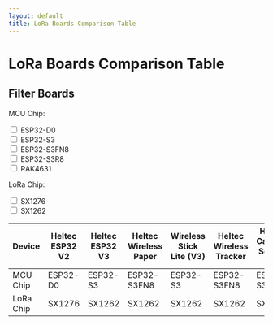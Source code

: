 ```yaml
---
layout: default
title: LoRa Boards Comparison Table
---
```


# LoRa Boards Comparison Table

## Filter Boards

<label>MCU Chip:</label>
<div>
  <input type="checkbox" id="mcuEsp32D0" value="ESP32-D0" onchange="filterTable()"> ESP32-D0<br>
  <input type="checkbox" id="mcuEsp32S3" value="ESP32-S3" onchange="filterTable()"> ESP32-S3<br>
  <input type="checkbox" id="mcuEsp32S3FN8" value="ESP32-S3FN8" onchange="filterTable()"> ESP32-S3FN8<br>
  <input type="checkbox" id="mcuEsp32S3R8" value="ESP32-S3R8" onchange="filterTable()"> ESP32-S3R8<br>
  <input type="checkbox" id="mcuRak4631" value="RAK4631" onchange="filterTable()"> RAK4631<br>
</div>

<label>LoRa Chip:</label>
<div>
  <input type="checkbox" id="loraSx1276" value="SX1276" onchange="filterTable()"> SX1276<br>
  <input type="checkbox" id="loraSx1262" value="SX1262" onchange="filterTable()"> SX1262<br>
</div>

<div style="overflow-x: auto;">
  <table id="comparisonTable">
    <thead>
      <tr>
        <th>Device</th>
        <th>Heltec ESP32 V2</th>
        <th>Heltec ESP32 V3</th>
        <th>Heltec Wireless Paper</th>
        <th>Wireless Stick Lite (V3)</th>
        <th>Heltec Wireless Tracker</th>
        <th>Heltec Capsule Sensor V3</th>
        <th>Heltec Vision Master E213</th>
        <th>Heltec Vision Master E290</th>        
        <th>T-Deck</th>
        <th>RAK nRF52840</th>
      </tr>
    </thead>
    <tbody>
      <tr>
        <td>MCU Chip</td>
        <td data-mcu="ESP32-D0" data-lora="SX1276">ESP32-D0</td><!--Heltec V2-->
        <td data-mcu="ESP32-S3" data-lora="SX1262">ESP32-S3</td><!--Heltec V3-->
        <td data-mcu="ESP32-S3FN8" data-lora="SX1262">ESP32-S3FN8</td><!--Wireless Paper-->
        <td data-mcu="ESP32-S3" data-lora="SX1262">ESP32-S3</td><!--Wireless Stick Lite-->
        <td data-mcu="ESP32-S3FN8" data-lora="SX1262">ESP32-S3FN8</td><!--Wireless Tracker-->
        <td data-mcu="ESP32-S3FN8" data-lora="SX1262">ESP32-S3FN8</td><!--Capsule Sensor V3-->
        <td data-mcu="ESP32-S3R8" data-lora="SX1262">ESP32-S3R8</td><!--Vision Master E213-->
        <td data-mcu="ESP32-S3R8" data-lora="SX1262">ESP32-S3R8</td><!--Vision Master E290--> 
        <td data-mcu="ESP32-S3" data-lora="SX1262">ESP32-S3</td><!--T-Deck-->
        <td data-mcu="RAK4631" data-lora="SX1262">RAK4631</td><!--RAKRAK19007-->
      </tr>
      <tr>
        <td>LoRa Chip</td>
        <td>SX1276</td><!--Heltec V2-->
        <td>SX1262</td><!--Heltec V3-->
        <td>SX1262</td><!--Wireless Paper-->
        <td>SX1262</td><!--Wireless Stick Lite-->
        <td>SX1262</td><!--Wireless Tracker-->
        <td>SX1262</td><!--Capsule Sensor V3-->
        <td>SX1262</td><!--Vision Master E213-->
        <td>SX1262</td><!--Vision Master E290-->         
        <td>SX1262</td><!--T-Deck-->
        <td>SX1262</td><!--RAKRAK19007-->
      </tr>
      <!-- Add other rows as needed -->
    </tbody>
  </table>
</div>

<script>
  function getCheckedValues(name) {
    var checkboxes = document.querySelectorAll('input[type="checkbox"][id^="' + name + '"]');
    var checkedValues = [];
    checkboxes.forEach(function(checkbox) {
      if (checkbox.checked) {
        checkedValues.push(checkbox.value);
      }
    });
    return checkedValues;
  }

  function filterTable() {
    var mcuChip = getCheckedValues('mcu');
    var loraChip = getCheckedValues('lora');
    var table = document.getElementById('comparisonTable');
    var rows = table.getElementsByTagName('tr');
    var columnsToShow = new Array(rows[0].cells.length).fill(false);

    // Determine columns to show
    for (var i = 1; i < rows.length; i++) {
      var cells = rows[i].getElementsByTagName('td');

      for (var j = 1; j < cells.length; j++) {
        var cellMcu = cells[j].getAttribute('data-mcu');
        var cellLora = cells[j].getAttribute('data-lora');

        if ((mcuChip.length && mcuChip.includes(cellMcu)) || (loraChip.length && loraChip.includes(cellLora))) {
          columnsToShow[j] = true;
        }
      }
    }

    // Show or hide columns based on filter
    for (var i = 0; i < rows.length; i++) {
      var cells = rows[i].getElementsByTagName('th');
      for (var j = 1; j < cells.length; j++) {
        cells[j].style.display = columnsToShow[j] ? "" : "none";
      }

      cells = rows[i].getElementsByTagName('td');
      for (var j = 1; j < cells.length; j++) {
        cells[j].style.display = columnsToShow[j] ? "" : "none";
      }
    }
  }
</script>

